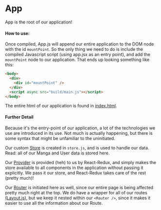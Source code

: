 App
=========

App is the root of our application!


#### How to use:

Once compiled, App.js will append our entire application to the DOM node with the id `mountPoint`.  So the only thing we need to do is include the compiled Javascript script (using app.jsx as an entry point), and add the `mountPoint` node to our application.  That ends up looking something like this:

```html
<body>
  <div>
    <div id="mountPoint" />
  </div>
  <script async src="build/main.js"></script>
</body>
```

The entire html of our application is found in [index.html](../public/index.html).


#### Further Detail

Because it's the entry-point of our application, a lot of the technologies we use are introduced in its use. Not much is actually happening, but there is some syntax that might be unfamiliar to the uninitiated.

Our custom [Store](http://redux.js.org/docs/basics/Store.html) is created in `store.js`, and is used to handle our data.  Read: all of our Manga and User data is stored here.

Our [Provider](http://redux.js.org/docs/basics/UsageWithReact.html) is provided (heh) to us by React-Redux, and simply makes the store available to all components in the application without passing it explicitly. We pass it our store, and React-Redux takes care of the rest (pretty much)!

Our [Router](https://github.com/reactjs/react-router) is initiated here as well, since our entire page is being affected pretty much right at the top.  We do have a wrapper for all of our routes [(Layout.js)](./containers/Layout), but we keep it nested within our `<Router />`, since it makes it easier to use all the information about our Route.
